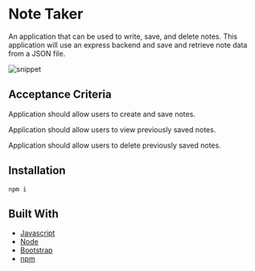 # Note Taker 

An application that can be used to write, save, and delete notes. This application will use an express backend and save and retrieve note data from a JSON file.

![snippet](assets/notetakersnippet.png)

## Acceptance Criteria 

Application should allow users to create and save notes.

Application should allow users to view previously saved notes.

Application should allow users to delete previously saved notes.

## Installation

```
npm i
```

## Built With

* [Javascript](https://www.javascript.com/) 
* [Node](https://nodejs.org/en/)
* [Bootstrap](https://getbootstrap.com/) 
* [npm](https://www.npmjs.com/)
